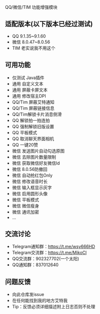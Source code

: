 QQ/微信/TIM 功能增强模块

## 适配版本(以下版本已经过测试)
- QQ 9.1.35~9.1.60
- 微信 8.0.47~8.0.56
- TIM 老实说我不用这个
  
## 可用功能
- 仅测试 Java插件
- 通用 自定义文本
- 通用 屏蔽卡屏文本
- 通用 修改宿主DPI
- QQ/Tim 屏蔽艾特通知
- QQ/Tim 屏蔽链接信息
- QQ/Tim解锁卡片消息侧滑
- QQ 解锁拍一拍连拍
- QQ 强制解锁旧版设置
- QQ 平板模式
- QQ 取消聊天界面相机
- QQ 一键20赞
- 微信 发送图片自动勾选原图
- 微信 去除图片数量限制
- 微信 获取微信好友微信Id
- 微信 8.0.56防撤回
- 微信 自动抢红包Only
- 微信 修改语音时长
- 微信 输入框显示灰字
- 微信 启用圆形头像
- 微信 平板模式
- 微信 微信瘦身
- 微信 通讯加密
- ...

## 交流讨论
- Telegram通知群：https://t.me/wsy666HD
- Telegram交流群：https://t.me/MikoCl
- QQ交流群：902327702(一个太阳)
- QQ通知群：837012640

## 问题反馈
- 向此仓库发issue
- 在任何能找到我的地方艾特我
- Tip：反馈必须详细描述附上日志否则不处理

